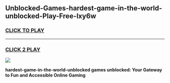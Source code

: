 
## Unblocked-Games-hardest-game-in-the-world-unblocked-Play-Free-lxy6w
<h3>
<a href="https://premium76.site?title=hardest-game-in-the-world-unblocked&ref=20A">CLICK TO PLAY</a></h3>
<hr>

<h3>
<a href="https://premium76.site?title=hardest-game-in-the-world-unblocked&ref=20A">CLICK 2 PLAY</a>
  
</h3>

<a href="https://premium76.site?title=hardest-game-in-the-world-unblocked&ref=20A"><img src="https://clearcache.store/games.png"></a>


**hardest-game-in-the-world-unblocked games unblocked: Your Gateway to Fun and Accessible Online Gaming**
